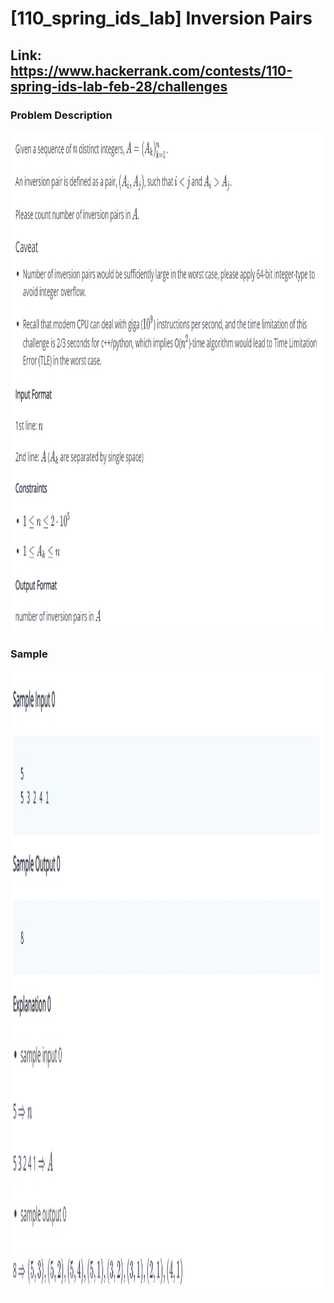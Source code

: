 # [110_spring_ids_lab] Inversion Pairs

## Link: https://www.hackerrank.com/contests/110-spring-ids-lab-feb-28/challenges

### Problem Description

<img src="https://github.com/frankkn/data_structure/blob/master/HackerRank/110_spring_ids_lab_feb_28/images/problem_description.jpg" width="1000" height="800" alt="E"/><br/>

### Sample

<img src="https://github.com/frankkn/data_structure/blob/master/HackerRank/110_spring_ids_lab_feb_28/images/sample.jpg" width="800" height="1000" alt="E"/><br/>
